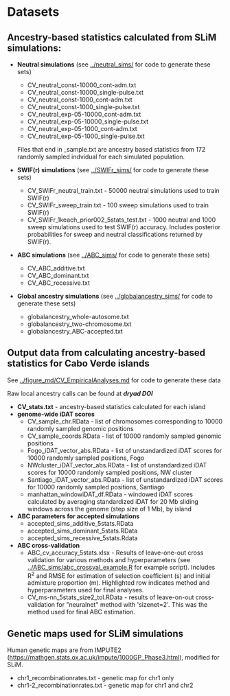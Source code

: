 # Datasets

## Ancestry-based statistics calculated from SLiM simulations:

* **Neutral simulations** (see [../neutral_sims/](../neutral_sims/) for code to generate these sets)
  * CV_neutral_const-10000_cont-adm.txt
  * CV_neutral_const-10000_single-pulse.txt
  * CV_neutral_const-1000_cont-adm.txt
  * CV_neutral_const-1000_single-pulse.txt
  * CV_neutral_exp-05-10000_cont-adm.txt
  * CV_neutral_exp-05-10000_single-pulse.txt
  * CV_neutral_exp-05-1000_cont-adm.txt
  * CV_neutral_exp-05-1000_single-pulse.txt
  
  Files that end in _sample.txt are ancestry based statistics from 172 randomly sampled indvidual for each simulated population.
  
* **SWIF(r) simulations** (see [../SWIFr_sims/](../SWIFr_sims/) for code to generate these sets)
  * CV_SWIFr_neutral_train.txt - 50000 neutral simulations used to train SWIF(r)
  * CV_SWIFr_sweep_train.txt - 100 sweep simulations used to train SWIF(r)
  * CV_SWIFr_1keach_prior002_5stats_test.txt - 1000 neutral and 1000 sweep simulations used to test SWIF(r) accuracy. Includes posterior probabilities for sweep and neutral classifications returned by SWIF(r).

* **ABC simulations** (see [../ABC_sims/](../ABC_sims/) for code to generate these sets)
  * CV_ABC_additive.txt
  * CV_ABC_dominant.txt
  * CV_ABC_recessive.txt
  
* **Global ancestry simulations** (see [../globalancestry_sims/](../globalancestry_sims/) for code to generate these sets)
  * globalancestry_whole-autosome.txt
  * globalancestry_two-chromosome.txt
  * globalancestry_ABC-accepted.txt

## Output data from calculating ancestry-based statistics for Cabo Verde islands

See [../figure_md/CV_EmpiricalAnalyses.md](../figure_md/CV_EmpiricalAnalyses.md) for code to generate these data

Raw local ancestry calls can be found at _**dryad DOI**_

  * **CV_stats.txt** - ancestry-based statistics calculated for each island
  * **genome-wide iDAT scores**
    * CV_sample_chr.RData - list of chromosomes corresponding to 10000 randomly sampled genomic positions
    * CV_sample_coords.RData - list of 10000 randomly sampled genomic positions
    * Fogo_iDAT_vector_abs.RData - list of unstandardized iDAT scores for 10000 randomly sampled positions, Fogo
    * NWcluster_iDAT_vector_abs.RData - list of unstandardized iDAT scores for 10000 randomly sampled positions, NW cluster
    * Santiago_iDAT_vector_abs.RData - list of unstandardized iDAT scores for 10000 randomly sampled positions, Santiago
    * manhattan_windowiDAT_df.RData - windowed iDAT scores calculated by averaging standardized iDAT for 20 Mb sliding windows across the genome (step size of 1 Mb), by island
  * **ABC parameters for accepted simulations**
    * accepted_sims_additive_5stats.RData
    * accepted_sims_dominant_5stats.RData
    * accepted_sims_recessive_5stats.Rdata
  * **ABC cross-validation**
    * ABC_cv_accuracy_5stats.xlsx - Results of leave-one-out cross validation for various methods and hyperparameters (see [../ABC_sims/abc_crossval_example.R](../ABC_sims/abc_crossval_example.R) for example script). Includes R<sup>2</sup> and RMSE for estimation of selection coefficient (s) and initial admixture proportion (m). Highlighted row indicates method and hyperparameters used for final analyses.
    * CV_ms-nn_5stats_size2_tol.RData - results of leave-on-out cross-validation for "neuralnet" method with 'sizenet=2'. This was the method used for final ABC estimation.
 
##  Genetic maps used for SLiM simulations

Human genetic maps are from IMPUTE2 (https://mathgen.stats.ox.ac.uk/impute/1000GP_Phase3.html), modified for SLiM.
  * chr1_recombinationrates.txt - genetic map for chr1 only
  * chr1-2_recombinationrates.txt - genetic map for chr1 and chr2
